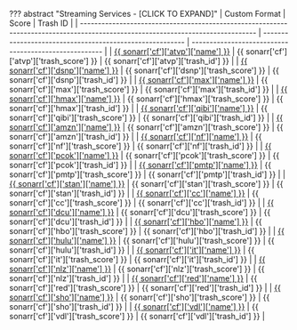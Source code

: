 ??? abstract "Streaming Services - [CLICK TO EXPAND]"
    | Custom Format                                                                                                                   | Score                                                    | Trash ID                                              |
    | ------------------------------------------------------------------------------------------------------------------------------- | -------------------------------------------------------- | ----------------------------------------------------- |
    | [{{ sonarr['cf']['atvp']['name'] }}](/Sonarr/sonarr-collection-of-custom-formats/#atvp)                                         | {{ sonarr['cf']['atvp']['trash_score'] }}                | {{ sonarr['cf']['atvp']['trash_id'] }}                |
    | [{{ sonarr['cf']['dsnp']['name'] }}](/Sonarr/sonarr-collection-of-custom-formats/#dsnp)                                         | {{ sonarr['cf']['dsnp']['trash_score'] }}                | {{ sonarr['cf']['dsnp']['trash_id'] }}                |
    | [{{ sonarr['cf']['max']['name'] }}](/Sonarr/sonarr-collection-of-custom-formats/#max)                                           | {{ sonarr['cf']['max']['trash_score'] }}                 | {{ sonarr['cf']['max']['trash_id'] }}                 |
    | [{{ sonarr['cf']['hmax']['name'] }}](/Sonarr/sonarr-collection-of-custom-formats/#hmax)                                         | {{ sonarr['cf']['hmax']['trash_score'] }}                | {{ sonarr['cf']['hmax']['trash_id'] }}                |
    | [{{ sonarr['cf']['qibi']['name'] }}](/Sonarr/sonarr-collection-of-custom-formats/#qibi)                                         | {{ sonarr['cf']['qibi']['trash_score'] }}                | {{ sonarr['cf']['qibi']['trash_id'] }}                |
    | [{{ sonarr['cf']['amzn']['name'] }}](/Sonarr/sonarr-collection-of-custom-formats/#amzn)                                         | {{ sonarr['cf']['amzn']['trash_score'] }}                | {{ sonarr['cf']['amzn']['trash_id'] }}                |
    | [{{ sonarr['cf']['nf']['name'] }}](/Sonarr/sonarr-collection-of-custom-formats/#nf)                                             | {{ sonarr['cf']['nf']['trash_score'] }}                  | {{ sonarr['cf']['nf']['trash_id'] }}                  |
    | [{{ sonarr['cf']['pcok']['name'] }}](/Sonarr/sonarr-collection-of-custom-formats/#pcok)                                         | {{ sonarr['cf']['pcok']['trash_score'] }}                | {{ sonarr['cf']['pcok']['trash_id'] }}                |
    | [{{ sonarr['cf']['pmtp']['name'] }}](/Sonarr/sonarr-collection-of-custom-formats/#pmtp)                                         | {{ sonarr['cf']['pmtp']['trash_score'] }}                | {{ sonarr['cf']['pmtp']['trash_id'] }}                |
    | [{{ sonarr['cf']['stan']['name'] }}](/Sonarr/sonarr-collection-of-custom-formats/#stan)                                         | {{ sonarr['cf']['stan']['trash_score'] }}                | {{ sonarr['cf']['stan']['trash_id'] }}                |
    | [{{ sonarr['cf']['cc']['name'] }}](/Sonarr/sonarr-collection-of-custom-formats/#cc)                                             | {{ sonarr['cf']['cc']['trash_score'] }}                  | {{ sonarr['cf']['cc']['trash_id'] }}                  |
    | [{{ sonarr['cf']['dcu']['name'] }}](/Sonarr/sonarr-collection-of-custom-formats/#dcu)                                           | {{ sonarr['cf']['dcu']['trash_score'] }}                 | {{ sonarr['cf']['dcu']['trash_id'] }}                 |
    | [{{ sonarr['cf']['hbo']['name'] }}](/Sonarr/sonarr-collection-of-custom-formats/#hbo)                                           | {{ sonarr['cf']['hbo']['trash_score'] }}                 | {{ sonarr['cf']['hbo']['trash_id'] }}                 |
    | [{{ sonarr['cf']['hulu']['name'] }}](/Sonarr/sonarr-collection-of-custom-formats/#hulu)                                         | {{ sonarr['cf']['hulu']['trash_score'] }}                | {{ sonarr['cf']['hulu']['trash_id'] }}                |
    | [{{ sonarr['cf']['it']['name'] }}](/Sonarr/sonarr-collection-of-custom-formats/#it)                                             | {{ sonarr['cf']['it']['trash_score'] }}                  | {{ sonarr['cf']['it']['trash_id'] }}                  |
    | [{{ sonarr['cf']['nlz']['name'] }}](/Sonarr/sonarr-collection-of-custom-formats/#nlz)                                           | {{ sonarr['cf']['nlz']['trash_score'] }}                 | {{ sonarr['cf']['nlz']['trash_id'] }}                 |
    | [{{ sonarr['cf']['red']['name'] }}](/Sonarr/sonarr-collection-of-custom-formats/#red)                                           | {{ sonarr['cf']['red']['trash_score'] }}                 | {{ sonarr['cf']['red']['trash_id'] }}                 |
    | [{{ sonarr['cf']['sho']['name'] }}](/Sonarr/sonarr-collection-of-custom-formats/#sho)                                           | {{ sonarr['cf']['sho']['trash_score'] }}                 | {{ sonarr['cf']['sho']['trash_id'] }}                 |
    | [{{ sonarr['cf']['vdl']['name'] }}](/Sonarr/sonarr-collection-of-custom-formats/#vdl)                                           | {{ sonarr['cf']['vdl']['trash_score'] }}                 | {{ sonarr['cf']['vdl']['trash_id'] }}                 |
